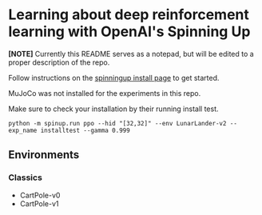 # Learning about deep reinforcement learning with OpenAI's Spinning Up


**[NOTE]** Currently this README serves as a notepad, but will be edited to a proper description of the repo. 


Follow instructions on the 
[spinningup install page](https://spinningup.openai.com/en/latest/user/installation.html)
to get started.

MuJoCo was not installed for the experiments in this repo.

Make sure to check your installation by their running install test.

```
python -m spinup.run ppo --hid "[32,32]" --env LunarLander-v2 --exp_name installtest --gamma 0.999
```

## Environments

### Classics
- CartPole-v0
- CartPole-v1
